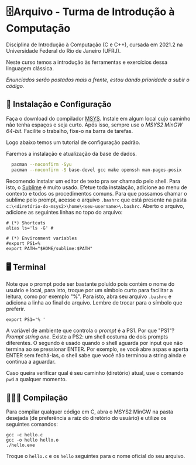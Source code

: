 # 🗄️Arquivo - Turma de Introdução à Computação
Disciplina de Introdução à Computação (C e C++), cursada em 2021.2 na Universidade Federal do Rio de Janeiro (UFRJ).

Neste curso temos a introdução às ferramentas e exercícios dessa linguagem clássica.

*Enunciados serão postados mais a frente, estou dando prioridade a subir o código.*

## 💾 Instalação e Configuração

Faça o download do compilador [MSYS](https://github.com/msys2/msys2-installer/releases/download/2021-07-25/msys2-x86_64-20210725.exe). Instale em algum local cujo caminho não tenha espaços e seja curto. Após isso, sempre use o _MSYS2 MinGW 64-bit_. Facilite o trabalho, fixe-o na barra de tarefas.

Logo abaixo temos um tutorial de configuração padrão.

Faremos a instalação e atualização da base de dados.
```bash
  pacman --noconfirm -Syu
  pacman --noconfirm -S base-devel gcc make openssh man-pages-posix
```

Recomendo instalar um editor de texto pra ser chamado pelo shell. Para isto, o [Sublime](https://download.sublimetext.com/sublime_text_build_4121_x64_setup.exe) é muito usado. Efetue toda instalação, adicione ao menu de contexto e todos os procedimentos comuns. Para que possamos chamar o sublime pelo prompt, acesse o arquivo ```.bashrc``` que está presente na pasta ```c:\<diretório-do-msys2>\home\<seu-username>\.bashrc```. Aberto o arquivo, adicione as seguintes linhas no topo do arquivo:

```
# (*) Shortcuts
alias ls='ls -G' # 

# (*) Environment variables
#export PS1=%
export PATH="$HOME/sublime:$PATH"
```

## 🖥️ Terminal
Note que o prompt pode ser bastante poluído pois contém o nome do usuário e local, para isto, troque por um símbolo curto para facilitar a leitura, como por exemplo "%". Para isto, abra seu arquivo ```.bashrc``` e adiciona a linha ao final do arquivo. Lembre de trocar para o símbolo que preferir.

```
export PS1='% '
```

A variável de ambiente que controla o _prompt_ é a PS1.  Por que "PS1"? _Prompt string one_.
Existe a PS2: um shell costuma de dois prompts diferentes.  O segundo é usado quando o shell aguarda por input que não termina ao se pressionar ENTER.  Por exemplo, se você abre aspas e aperta ENTER sem fechá-las, o shell sabe que você não terminou a string ainda e continua a aguardar.

Caso queira verificar qual é seu caminho (diretório) atual, use o comando ```pwd``` a qualquer momento.


## 👨🏽‍💻 Compilação

Para compilar qualquer código em C, abra o MSYS2 MinGW na pasta desejada (de preferência a raíz do diretório do usuário) e utilize os seguintes comandos:

```
gcc -c hello.c
gcc -o hello hello.o
./hello.exe
```

Troque o ```hello.c``` e os ```hello``` seguintes para o nome oficial do seu arquivo.